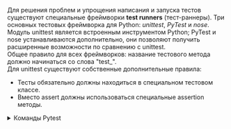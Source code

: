 Для решения проблем и упрощения написания и запуска тестов существуют специальные фреймворки **test runners** (тест-раннеры). Три основных тестовых фреймворка для Python: *unittest*, *PyTest* и *nose*. Модуль unittest является встроенным инструментом Python; PyTest и nose устанавливаются дополнительно, они позволяют получить расширенные возможности по сравнению с unittest.  
Общее правило для всех фреймворков: название тестового метода должно начинаться со слова "test_".  
Для unittest существуют собственные дополнительные правила:
+ Тесты обязательно должны находиться в специальном тестовом классе.
+ Вместо assert должны использоваться специальные assertion методы.  

<details>
<summary>Команды Pytest</summary>
  
py.test test_sample.py --collect-only # собирает информацию тестового набора  

py.test test_sample.py -v # выводит вербозные сообщения  

py.test -q test_sample.py # опустить вывод имени файла

python -m pytest -q test_sample.py # вызов pytest через python

py.test --markers # показать доступные маркеры  

py.test -k "TestClass, а не test_one" # запускать только тесты с именами, которые соответствуют "строковому выражению"  

py.test -x # останавливаться после первой неудачи

py.test --maxfail=2 # останавливаться после двух неудач

py.test --showlocals # показывать локальные переменные в трассировках  

py.test -l # (сокращение)

py.test --tb=long # информативное форматирование трассировки по умолчанию  

py.test --tb=native # форматирование стандартной библиотеки Python  

py.test --tb=short # более короткий формат возвратов к трассировке  

py.test --tb=line # только одна строка для каждого сбоя  

py.test --tb=no # отсутствие вывода трассировки  

py.test -x --pdb # при первом сбое сброс в PDB, затем завершение сеанса тестирования

py.test --durations=10 # список 10 самых медленных длительностей теста.

py.test --maxfail=2 -rf # выход после двух сбоев, сообщение о сбое.

py.test -n 4 # посылать тесты на несколько процессоров

py.test -m slowest # запускать тесты с декоратором @pytest.mark.slowest или slowest = pytest.mark.slowest; @slowest

py.test --traceconfig # выяснить, какие плагины py.test активны в вашем окружении.

py.test --instafail # если установлен pytest-instafail, показывать ошибки и сбои мгновенно, а не ждать окончания набора тестов.

</details>

